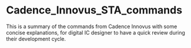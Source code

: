 # Cadence_Innovus_STA_commands
This is a summary of the commands from Cadence Innovus with some concise explanations, for digital IC designer to have a quick review during their  development cycle.
